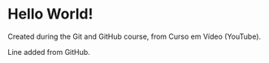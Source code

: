 # Hello World!
 Created during the Git and GitHub course, from Curso em Vídeo (YouTube).

 Line added from GitHub.

